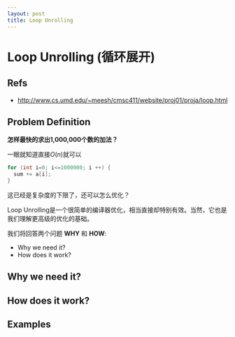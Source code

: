 ```yaml
---
layout: post
title: Loop Unrolling
---
```


# Loop Unrolling (循环展开) #

## Refs ##

* http://www.cs.umd.edu/~meesh/cmsc411/website/proj01/proja/loop.html

## Problem Definition ##

**怎样最快的求出1,000,000个数的加法？**

一眼就知道直接$O(n)$就可以
```C
for (int i=0; i<=1000000; i ++) {
  sum += a[i];
}
```
这已经是复杂度的下限了，还可以怎么优化？

Loop Unrolling是一个很简单的编译器优化，相当直接却特别有效。当然，它也是我们理解更高级的优化的基础。

我们将回答两个问题 **WHY** 和 **HOW**:
- Why we need it?
- How does it work?

## Why we need it? ##

## How does it work? ##

## Examples ##
